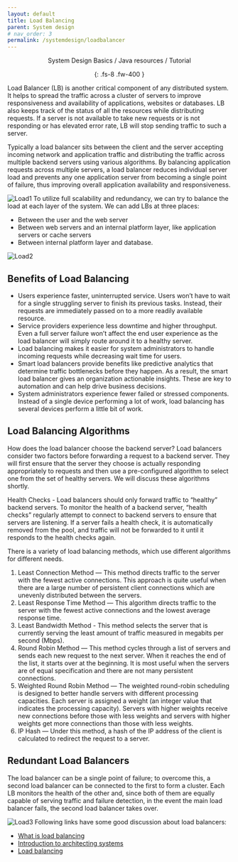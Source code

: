 ```yaml
---
layout: default
title: Load Balancing
parent: System design
# nav_order: 3
permalink: /systemdesign/loadbalancer
---
```

<div align="center" markdown="1">
System Design Basics / Java resources / Tutorial

{: .fs-8 .fw-400 }
</div>

Load Balancer (LB) is another critical component of any distributed system. It helps to spread the traffic across a cluster of servers to improve responsiveness and availability of applications, websites or databases. LB also keeps track of the status of all the resources while distributing requests. If a server is not available to take new requests or is not responding or has elevated error rate, LB will stop sending traffic to such a server.

Typically a load balancer sits between the client and the server accepting incoming network and application traffic and distributing the traffic across multiple backend servers using various algorithms. By balancing application requests across multiple servers, a load balancer reduces individual server load and prevents any one application server from becoming a single point of failure, thus improving overall application availability and responsiveness.

![Load1](https://raw.githubusercontent.com/JavaLvivDev/prog-resources/master/resources/load1.png)
To utilize full scalability and redundancy, we can try to balance the load at each layer of the system. We can add LBs at three places:

* Between the user and the web server
* Between web servers and an internal platform layer, like application servers or cache servers
* Between internal platform layer and database.

![Load2](https://raw.githubusercontent.com/JavaLvivDev/prog-resources/master/resources/load2.png)

## Benefits of Load Balancing
* Users experience faster, uninterrupted service. Users won’t have to wait for a single struggling server to finish its previous tasks. Instead, their requests are immediately passed on to a more readily available resource.
* Service providers experience less downtime and higher throughput. Even a full server failure won’t affect the end user experience as the load balancer will simply route around it to a healthy server.
* Load balancing makes it easier for system administrators to handle incoming requests while decreasing wait time for users.
* Smart load balancers provide benefits like predictive analytics that determine traffic bottlenecks before they happen. As a result, the smart load balancer gives an organization actionable insights. These are key to automation and can help drive business decisions.
* System administrators experience fewer failed or stressed components. Instead of a single device performing a lot of work, load balancing has several devices perform a little bit of work.

## Load Balancing Algorithms
How does the load balancer choose the backend server?
Load balancers consider two factors before forwarding a request to a backend server. They will first ensure that the server they choose is actually responding appropriately to requests and then use a pre-configured algorithm to select one from the set of healthy servers. We will discuss these algorithms shortly.

Health Checks - Load balancers should only forward traffic to “healthy” backend servers. To monitor the health of a backend server, “health checks” regularly attempt to connect to backend servers to ensure that servers are listening. If a server fails a health check, it is automatically removed from the pool, and traffic will not be forwarded to it until it responds to the health checks again.

There is a variety of load balancing methods, which use different algorithms for different needs.

1. Least Connection Method — This method directs traffic to the server with the fewest active connections. This approach is quite useful when there are a large number of persistent client connections which are unevenly distributed between the servers.
2. Least Response Time Method — This algorithm directs traffic to the server with the fewest active connections and the lowest average response time.
3. Least Bandwidth Method - This method selects the server that is currently serving the least amount of traffic measured in megabits per second (Mbps).
4. Round Robin Method — This method cycles through a list of servers and sends each new request to the next server. When it reaches the end of the list, it starts over at the beginning. It is most useful when the servers are of equal specification and there are not many persistent connections.
5. Weighted Round Robin Method — The weighted round-robin scheduling is designed to better handle servers with different processing capacities. Each server is assigned a weight (an integer value that indicates the processing capacity). Servers with higher weights receive new connections before those with less weights and servers with higher weights get more connections than those with less weights.
6. IP Hash — Under this method, a hash of the IP address of the client is calculated to redirect the request to a server.

## Redundant Load Balancers
The load balancer can be a single point of failure; to overcome this, a second load balancer can be connected to the first to form a cluster. Each LB monitors the health of the other and, since both of them are equally capable of serving traffic and failure detection, in the event the main load balancer fails, the second load balancer takes over.

![Load3](https://raw.githubusercontent.com/JavaLvivDev/prog-resources/master/resources/load3.png)
Following links have some good discussion about load balancers:
 - [What is load balancing](https://avinetworks.com/what-is-load-balancing/)
 - [Introduction to architecting systems](https://lethain.com/introduction-to-architecting-systems-for-scale/)
 - <a href="https://en.wikipedia.org/wiki/Load_balancing_(computing)">Load balancing</a>

